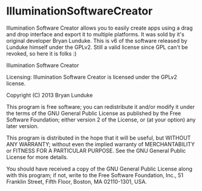 IlluminationSoftwareCreator
===========================

Illumination Software Creator allows you to easily create apps using a drag and drop interface and export it to multiple platforms. It was sold by it's original developer Bryan Lunduke. This is v6 of the software released by Lunduke himself under the GPLv2. Still a valid license since GPL can't be revoked, so here it is folks :)

Illumination Software Creator

Licensing: Illumination Software Creator is licensed under the GPLv2 license.



Copyright (C) 2013 Bryan Lunduke

This program is free software; you can redistribute it and/or
modify it under the terms of the GNU General Public License
as published by the Free Software Foundation; either version 2
of the License, or (at your option) any later version.

This program is distributed in the hope that it will be useful,
but WITHOUT ANY WARRANTY; without even the implied warranty of
MERCHANTABILITY or FITNESS FOR A PARTICULAR PURPOSE.  See the
GNU General Public License for more details.

You should have received a copy of the GNU General Public License
along with this program; if not, write to the Free Software
Foundation, Inc., 51 Franklin Street, Fifth Floor, Boston, MA  02110-1301, USA.
